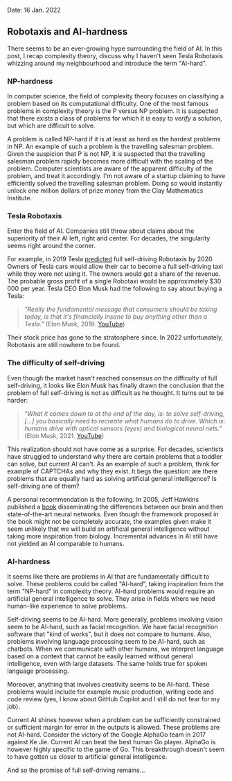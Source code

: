 Date: 16 Jan. 2022

## Robotaxis and AI-hardness
There seems to be an ever-growing hype surrounding the field of AI.
In this post, I recap complexity theory, discuss why I haven't seen Tesla Robotaxis whizzing around my neighbourhood and introduce the term "AI-hard".

### NP-hardness
In computer science, the field of complexity theory focuses on classifying a problem based on its computational difficulty.
One of the most famous problems in complexity theory is the P versus NP problem.
It is suspected that there exists a class of problems for which it is easy to _verify_ a solution, but which are difficult to solve.

A problem is called NP-hard if it is at least as hard as the hardest problems in NP.
An example of such a problem is the travelling salesman problem.
Given the suspicion that P is not NP, it is suspected that the travelling salesman problem rapidly becomes more difficult with the scaling of the problem.
Computer scientists are aware of the apparent difficulty of the problem, and treat it accordingly. 
I'm not aware of a startup claiming to have efficiently solved the travelling salesman problem.
Doing so would instantly unlock one million dollars of prize money from the Clay Mathematics Institute.

### Tesla Robotaxis
Enter the field of AI.
Companies still throw about claims about the superiority of their AI left, right and center.
For decades, the singularity seems right around the corner.

For example, in 2019 Tesla [predicted](https://www.youtube.com/watch?v=0GnH_C6NrOM) full self-driving Robotaxis by 2020.
Owners of Tesla cars would allow their car to become a full self-driving taxi while they were not using it.
The owners would get a share of the revenue.
The probable gross profit of a single Robotaxi would be approximately $30 000 per year.
Tesla CEO Elon Musk had the following to say about buying a Tesla:

> _"Really the fundamental message that consumers should be taking today, is that it's financially insane to buy anything other than a Tesla."_ (Elon Musk, 2019. [YouTube](https://www.youtube.com/watch?v=F8TLsdpYsow))

Their stock price has gone to the stratosphere since.
In 2022 unfortunately, Robotaxis are still nowhere to be found.

### The difficulty of self-driving
Even though the market hasn't reached consensus on the difficulty of full self-driving, it looks like Elon Musk has finally drawn the conclusion that the problem of full self-driving is not as difficult as he thought.
It turns out to be harder:

> _"What it comes down to at the end of the day, is: to solve self-driving, [...] you basically need to recreate what humans do to drive. Which is: humans drive with optical sensors (eyes) and biological neural nets."_ (Elon Musk, 2021. [YouTube](https://www.youtube.com/watch?v=DxREm3s1scA&t=3945s))

This realization should not have come as a surprise.
For decades, scientists have struggled to understand why there are certain problems that a toddler can solve, but current AI can't.
As an example of such a problem, think for example of CAPTCHAs and why they exist.
It begs the question: are there problems that are equally hard as solving artificial general intelligence?
Is self-driving one of them?

A personal recommendation is the following.
In 2005, Jeff Hawkins published a [book](https://en.wikipedia.org/wiki/On_Intelligence) disseminating the differences between our brain and then state-of-the-art neural networks.
Even though the framework proposed in the book might not be completely accurate, the examples given make it seem unlikely that we will build an artificial general intelligence without taking more inspiration from biology.
Incremental advances in AI still have not yielded an AI comparable to humans.

### AI-hardness 
It seems like there are problems in AI that are fundamentally difficult to solve.
These problems could be called "AI-hard", taking inspiration from the term "NP-hard" in complexity theory.
AI-hard problems would require an artificial general intelligence to solve.
They arise in fields where we need human-like experience to solve problems.

Self-driving seems to be AI-hard.
More generally, problems involving vision seem to be AI-hard, such as facial recognition.
We have facial recognition software that "kind of works", but it does not compare to humans.
Also, problems involving language processing seem to be AI-hard, such as chatbots.
When we communicate with other humans, we interpret language based on a context that cannot be easily learned without general intelligence, even with large datasets.
The same holds true for spoken language processing.

Moreover, anything that involves creativity seems to be AI-hard.
These problems would include for example music production, writing code and code review (yes, I know about GitHub Copilot and I still do not fear for my job).

Current AI shines however when a problem can be sufficiently constrained or sufficient margin for error in the outputs is allowed.
These problems are not AI-hard.
Consider the victory of the Google AlphaGo team in 2017 against Ke Jie.
Current AI can beat the best human Go player.
AlphaGo is however highly specific to the game of Go.
This breakthrough doesn't seem to have gotten us closer to artificial general intelligence.

And so the promise of full self-driving remains...
